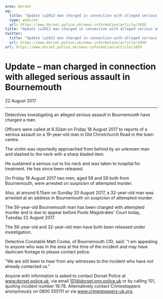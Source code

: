 ```yaml
area: Dorset
og:
  title: "Update \u2013 man charged in connection with alleged serious assault in Bournemouth"
  type: website
  url: https://www.dorset.police.uk/news-information/article/3459
title: "Update \u2013 man charged in connection with alleged serious assault in Bournemouth |"
twitter:
  title: "Update \u2013 man charged in connection with alleged serious assault in Bournemouth"
  url: https://www.dorset.police.uk/news-information/article/3459
url: https://www.dorset.police.uk/news-information/article/3459
```

# Update – man charged in connection with alleged serious assault in Bournemouth

22 August 2017

* * *

Detectives investigating an alleged serious assault in Bournemouth have charged a man.

Officers were called at 6.32am on Friday 18 August 2017 to reports of a serious assault on a 19-year-old man in Old Christchurch Road in the town centre.

The victim was reportedly approached from behind by an unknown man and slashed to the neck with a sharp bladed item.

He sustained a serious cut to his neck and was taken to hospital for treatment. He has since been released.

On Friday 18 August 2017 two men, aged 56 and 59 both from Bournemouth, were arrested on suspicion of attempted murder.

Also, at around 6.15am on Sunday 20 August 2017, a 32-year-old man was arrested at an address in Bournemouth on suspicion of attempted murder.

The 59-year-old Bournemouth man has been charged with attempted murder and is due to appear before Poole Magistrates' Court today, Tuesday 22 August 2017.

The 56-year-old and 32-year-old men have both been released under investigation.

Detective Constable Matt Cooke, of Bournemouth CID, said: "I am appealing to anyone who was in the area at the time of the incident and may have dashcam footage to please contact police.

"We are still keen to hear from any witnesses to the incident who have not already contacted us."

Anyone with information is asked to contact Dorset Police at www.dorset.police.uk, via email 101@dorset.pnn.police.uk or by calling 101, quoting incident number 18:78. Alternatively contact Crimestoppers anonymously on 0800 555111 or via www.crimestoppers-uk.org.
